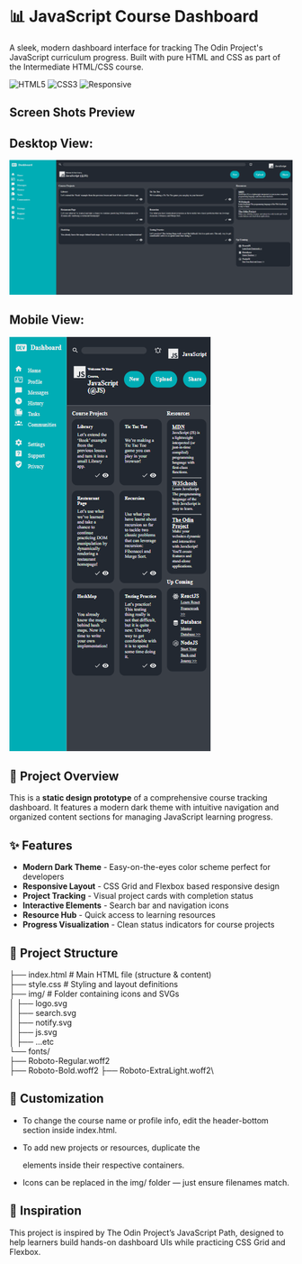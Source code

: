# 📊 JavaScript Course Dashboard

A sleek, modern dashboard interface for tracking The Odin Project's JavaScript curriculum progress. Built with pure HTML and CSS as part of the Intermediate HTML/CSS course.

![HTML5](https://img.shields.io/badge/HTML5-E34F26?style=for-the-badge&logo=html5&logoColor=white)
![CSS3](https://img.shields.io/badge/CSS3-1572B6?style=for-the-badge&logo=css3&logoColor=white)
![Responsive](https://img.shields.io/badge/Responsive-Design-green?style=for-the-badge)

## Screen Shots Preview
## Desktop View:
![Desktop Preview](./img/desktop_design.png)
## Mobile View:
![Mobile Preview](./img/mobile_design.png)

## 🎯 Project Overview

This is a **static design prototype** of a comprehensive course tracking dashboard. It features a modern dark theme with intuitive navigation and organized content sections for managing JavaScript learning progress.

## ✨ Features

- **Modern Dark Theme** - Easy-on-the-eyes color scheme perfect for developers
- **Responsive Layout** - CSS Grid and Flexbox based responsive design
- **Project Tracking** - Visual project cards with completion status
- **Interactive Elements** - Search bar and navigation icons
- **Resource Hub** - Quick access to learning resources
- **Progress Visualization** - Clean status indicators for course projects

## 🧱 Project Structure

├── index.html # Main HTML file (structure & content)\
├── style.css # Styling and layout definitions\
├── img/ # Folder containing icons and SVGs\
│ ├── logo.svg\
│ ├── search.svg\
│ ├── notify.svg\
│ ├── js.svg\
│ ├── ...etc\
└── fonts/\
├── Roboto-Regular.woff2\
├── Roboto-Bold.woff2
├── Roboto-ExtraLight.woff2\

## 🧩 Customization

- To change the course name or profile info, edit the header-bottom section inside index.html.

- To add new projects or resources, duplicate the <div class="card"> elements inside their respective containers.

- Icons can be replaced in the img/ folder — just ensure filenames match.

## 🧠 Inspiration

This project is inspired by The Odin Project’s JavaScript Path, designed to help learners build hands-on dashboard UIs while practicing CSS Grid and Flexbox.

